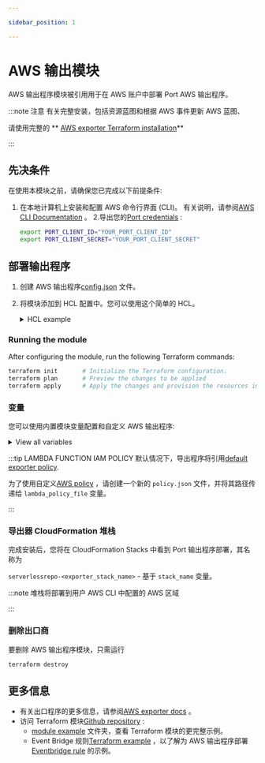 ```yaml
---

sidebar_position: 1

---
```


# AWS 输出模块

AWS 输出程序模块被引用用于在 AWS 账户中部署 Port AWS 输出程序。

:::note  注意 有关完整安装，包括资源蓝图和根据 AWS 事件更新 AWS 蓝图、

请使用完整的 ** [AWS exporter Terraform installation](/build-your-software-catalog/sync-data-to-catalog/cloud-providers/aws/Installation.md#terraform-installation-recommended)**

:::

## 先决条件

在使用本模块之前，请确保您已完成以下前提条件: 

1. 在本地计算机上安装和配置 AWS 命令行界面 (CLI)。
    有关说明，请参阅[AWS CLI Documentation](https://docs.aws.amazon.com/cli/latest/userguide/cli-chap-getting-started.html) 。
2.导出您的[Port credentials](https://docs.getport.io/build-your-software-catalog/sync-data-to-catalog/api/#find-your-port-credentials) : 


   ```bash
   export PORT_CLIENT_ID="YOUR_PORT_CLIENT_ID"
   export PORT_CLIENT_SECRET="YOUR_PORT_CLIENT_SECRET"
   ```


## 部署输出程序

1. 创建 AWS 输出程序[config.json](/build-your-software-catalog/sync-data-to-catalog/cloud-providers/aws/aws.md#exporter-configjson-file) 文件。
2. 将模块添加到 HCL 配置中。您可以使用这个简单的 HCL。
      <details>
      <summary>HCL example</summary>

   ```hcl
   data "aws_region" "current" {}
   data "aws_caller_identity" "current" {}

   module "port_aws_exporter" {
      source  = "port-labs/port-exporter/aws"
      version = "0.1.1"
      config_json   = "${path.module}/examples/run_module_example/config.json"
      lambda_policy = "${path.module}/defaults/policy.json"
      bucket_name = "port-aws-exporter-${data.aws_region.current.name}-${data.aws_caller_identity.current.account_id}"
   }
   ```

   </details>

### Running the module

After configuring the module, run the following Terraform commands:

```bash
terraform init       # Initialize the Terraform configuration.
terraform plan       # Preview the changes to be applied
terraform apply      # Apply the changes and provision the resources in your AWS account, providing the path to your variables file using the --var-file option.
```

### 变量

您可以使用内置模块变量配置和自定义 AWS 输出程序: 

<details>
<summary>View all variables</summary>

`stack_name` - CloudFormation 堆栈的名称。

`secret_name` - Port凭据的secret名称。

您也可以使用 `custom_port_credentials_secret_arn` 变量来提供现有的secret。

`create_bucket` - 是为出口程序配置创建一个新的数据桶，还是使用现有的数据桶。

`bucket_name` - 用于导出配置的 bucket 名称。 Lambda 也会用它来写入中间临时文件。

`config_json` -(必填)导出器配置的文件路径/JSON 格式字符串。

`config_s3_key` - (必填)导出器配置的 s3 密钥名称。

`function_name` - AWS Lambda 函数的名称。

iam_policy_name` - Port 输出者角色的策略名称。

custom_port_credentials_secret_arn` - (可选)Port凭据(客户 ID 和客户secret)的secret ARN。

secret值的格式应为: `{"id":"<PORT_CLIENT_ID>"，"clientSecret":"<PORT_CLIENT_SECRET>"}`

`lambda_policy` -(可选)要授予 Lambda 函数的 AWS 策略 json 的路径或 JSON 格式字符串。 如果未被引用，则使用默认的导出器策略。

`events_queue_name` - 发送到 Port 输出程序的事件队列名称。

`schedule_state` - `ENABLED` 或 `DISABLED`。 建议仅在成功运行一次后启用。 同时确保更新计划表达式的时间间隔，使其长于出口程序的执行时间。

`schedule_expression` -(必填) 时间表表达式，用于定义输出程序的事件时间表，如下所示[spec](https://docs.aws.amazon.com/lambda/latest/dg/services-cloudwatchevents-expressions.html) 。

</details>

:::tip  LAMBDA FUNCTION IAM POLICY 默认情况下，导出程序将引用[default exporter policy](https://github.com/port-labs/terraform-aws-port-exporter/blob/main/defaults/policy.json).

为了使用自定义[AWS policy](https://docs.aws.amazon.com/IAM/latest/UserGuide/access_policies.html) ，请创建一个新的 `policy.json` 文件，并将其路径传递给 `lambda_policy_file` 变量。

:::

### 导出器 CloudFormation 堆栈

完成安装后，您将在 CloudFormation Stacks 中看到 Port 输出程序部署，其名称为

`serverlessrepo-<exporter_stack_name>` - 基于 `stack_name` 变量。

:::note 堆栈将部署到用户 AWS CLI 中配置的 AWS 区域

:::

### 删除出口商

要删除 AWS 输出程序模块，只需运行

```bash
terraform destroy
```

## 更多信息

* 有关出口程序的更多信息，请参阅[AWS exporter docs](https://docs.getport.io/build-your-software-catalog/sync-data-to-catalog/cloud-providers/aws/) 。
* 访问 Terraform 模块[Github repository](https://github.com/port-labs/terraform-aws-port-exporter) : 
    - [module example](https://github.com/port-labs/terraform-aws-port-exporter/tree/main/examples/run_module_example) 文件夹，查看 Terraform 模块的更完整示例。
    - Event Bridge 规则[Terraform example](https://github.com/port-labs/terraform-aws-port-exporter/tree/main/examples/terraform_deploy_eventbridge_rule) ，以了解为 AWS 输出程序部署[Eventbridge rule](https://docs.aws.amazon.com/eventbridge/latest/userguide/eb-rules.html) 的示例。
